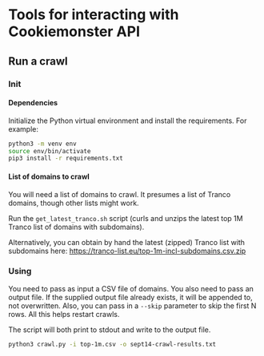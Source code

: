 # Tools for interacting with Cookiemonster API

## Run a crawl

### Init

#### Dependencies

Initialize the Python virtual environment and install the requirements. For example:

```bash
python3 -m venv env
source env/bin/activate
pip3 install -r requirements.txt
```

#### List of domains to crawl

You will need a list of domains to crawl. It presumes a list of Tranco domains, though other lists might work.

Run the `get_latest_tranco.sh` script (curls and unzips the latest top 1M Tranco list of domains with subdomains).

Alternatively, you can obtain by hand the latest (zipped) Tranco list with subdomains here: https://tranco-list.eu/top-1m-incl-subdomains.csv.zip

### Using 
You need to pass as input a CSV file of domains. You also need to pass an output file. If the supplied output file already exists, it will be appended to, not overwritten. Also, you can pass in a `--skip` parameter to skip the first N rows. All this helps restart crawls. 

The script will both print to stdout and write to the output file.

```bash
python3 crawl.py -i top-1m.csv -o sept14-crawl-results.txt
```
